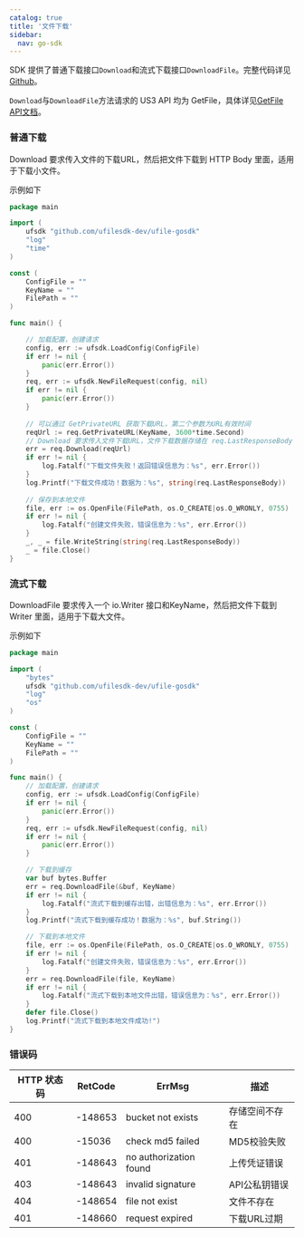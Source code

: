 ```yaml
---
catalog: true  
title: '文件下载'
sidebar:
  nav: go-sdk
---
```



SDK 提供了普通下载接口`Download`和流式下载接口`DownloadFile`。完整代码详见 [Github](https://github.com/ufilesdk-dev/ufile-gosdk/blob/master/file.go)。

`Download`与`DownloadFile`方法请求的 US3 API 均为 GetFile，具体详见[GetFile API文档](https://docs.ucloud.cn/api/ufile-api/get_file)。

### 普通下载

Download 要求传入文件的下载URL，然后把文件下载到 HTTP Body 里面，适用于下载小文件。

示例如下

<div class="copyable" markdown="1">

```go
package main

import (
	ufsdk "github.com/ufilesdk-dev/ufile-gosdk"
	"log"
	"time"
)

const (
	ConfigFile = ""
	KeyName = ""
	FilePath = ""
)

func main() {

	// 加载配置，创建请求
	config, err := ufsdk.LoadConfig(ConfigFile)
	if err != nil {
		panic(err.Error())
	}
	req, err := ufsdk.NewFileRequest(config, nil)
	if err != nil {
		panic(err.Error())
	}
	
	// 可以通过 GetPrivateURL 获取下载URL，第二个参数为URL有效时间
	reqUrl := req.GetPrivateURL(KeyName, 3600*time.Second)
	// Download 要求传入文件下载URL，文件下载数据存储在 req.LastResponseBody 中
	err = req.Download(reqUrl)
	if err != nil {
		log.Fatalf("下载文件失败！返回错误信息为：%s", err.Error())
	}
	log.Printf("下载文件成功！数据为：%s", string(req.LastResponseBody))
	
	// 保存到本地文件
	file, err := os.OpenFile(FilePath, os.O_CREATE|os.O_WRONLY, 0755)
	if err != nil {
		log.Fatalf("创建文件失败，错误信息为：%s", err.Error())
	}
	_, _ = file.WriteString(string(req.LastResponseBody))
	_ = file.Close()
}

```
</div>

### 流式下载

DownloadFile 要求传入一个 io.Writer 接口和KeyName，然后把文件下载到 Writer 里面，适用于下载大文件。

示例如下

<div class="copyable" markdown="1">

```go
package main

import (
	"bytes"
	ufsdk "github.com/ufilesdk-dev/ufile-gosdk"
	"log"
	"os"
)

const (
	ConfigFile = ""
	KeyName = ""
	FilePath = ""
)

func main() {
	// 加载配置，创建请求
	config, err := ufsdk.LoadConfig(ConfigFile)
	if err != nil {
		panic(err.Error())
	}
	req, err := ufsdk.NewFileRequest(config, nil)
	if err != nil {
		panic(err.Error())
	}

	// 下载到缓存
	var buf bytes.Buffer
	err = req.DownloadFile(&buf, KeyName)
	if err != nil {
		log.Fatalf("流式下载到缓存出错，出错信息为：%s", err.Error())
	}
	log.Printf("流式下载到缓存成功！数据为：%s", buf.String())

	// 下载到本地文件
	file, err := os.OpenFile(FilePath, os.O_CREATE|os.O_WRONLY, 0755)
	if err != nil {
		log.Fatalf("创建文件失败，错误信息为：%s", err.Error())
	}
	err = req.DownloadFile(file, KeyName)
	if err != nil {
		log.Fatalf("流式下载到本地文件出错，错误信息为：%s", err.Error())
	}
	defer file.Close()
	log.Printf("流式下载到本地文件成功!")
}
```
</div>

### 错误码

| HTTP 状态码 | RetCode | ErrMsg                 | 描述                                |
| ----------- | ------- | ---------------------- | ----------------------------------- |
| 400         | -148653 | bucket not exists      | 存储空间不存在                      |
| 400         | -15036  | check md5 failed       | MD5校验失败                         |
| 401         | -148643 | no authorization found | 上传凭证错误					       |
| 403         | -148643 | invalid signature      | API公私钥错误				       |
| 404         | -148654 | file not exist         | 文件不存在                          |
| 401         | -148660 | request expired 		 | 下载URL过期 						   |

